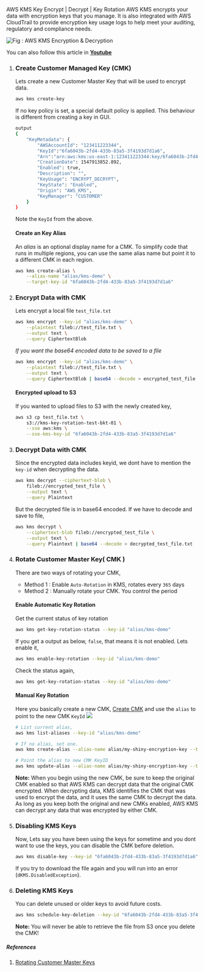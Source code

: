 AWS KMS Key Encrypt | Decrypt | Key Rotation
AWS KMS encrypts your data with encryption keys that you manage. It is also integrated with AWS CloudTrail to provide encryption key usage logs to help meet your auditing, regulatory and compliance needs.

![Fig : AWS KMS Encryption & Decryption](https://raw.githubusercontent.com/miztiik/serverless-kms-key-rotator/master/images/00_aws_kms_envelope_encryption_.png)

You can also follow this article in **[Youtube](https://www.youtube.com/watch?v=U5nDPagdLPk&t=0s&list=PLxzKY3wu0_FKok5gI1v4g4S-g-PLaW9YD&index=23)**

1. ### Create Customer Managed Key (CMK)
    Lets create a new Customer Master Key that will be  used to encrypt data.
    ```sh
    aws kms create-key
    ```
    If no key policy is set, a special default policy is applied. This behaviour is different from creating a key in GUI.
    ```sh
    output
    {
        "KeyMetadata": {
            "AWSAccountId": "123411223344",
            "KeyId":"6fa6043b-2fd4-433b-83a5-3f4193d7d1a6",
            "Arn":"arn:aws:kms:us-east-1:123411223344:key/6fa6043b-2fd4-433b-83a5-3f4193d7d1a6",
            "CreationDate": 1547913852.892,
            "Enabled": true,
            "Description": "",
            "KeyUsage": "ENCRYPT_DECRYPT",
            "KeyState": "Enabled",
            "Origin": "AWS_KMS",
            "KeyManager": "CUSTOMER"
        }
    }
    ```
    Note the `KeyId` from the above.

    #### Create an Key Alias
    An _alias_ is an optional display name for a CMK. To simplify code that runs in multiple regions, you can use the same alias name but point it to a different CMK in each region.
    ```sh
    aws kms create-alias \
        --alias-name "alias/kms-demo" \
        --target-key-id "6fa6043b-2fd4-433b-83a5-3f4193d7d1a6"
    ```

1. ### Encrypt Data with CMK
    Lets encrypt a local file `test_file.txt`
    ```sh
    aws kms encrypt --key-id "alias/kms-demo" \
        --plaintext fileb://test_file.txt \
        --output text \
        --query CiphertextBlob
    ```
    _If you want the base64 encoded data to be saved to a file_
    ```sh
    aws kms encrypt --key-id "alias/kms-demo" \
        --plaintext fileb://test_file.txt \
        --output text \
        --query CiphertextBlob | base64 --decode > encrypted_test_file
    ```
    #### Encrypted upload to S3
    If you wanted to upload files to S3 with the newly created key,
        
    ```sh
    aws s3 cp test_file.txt \
        s3://kms-key-rotation-test-bkt-01 \
        --sse aws:kms \
        --sse-kms-key-id "6fa6043b-2fd4-433b-83a5-3f4193d7d1a6"
    ```

1. ### Decrypt Data with CMK
    Since the encrypted data includes keyid, we dont have to mention the `key-id` when decrypting the data.

    ```sh
    aws kms decrypt --ciphertext-blob \
        fileb://encrypted_test_file \
        --output text \
        --query Plaintext
    ```
    But the decrypted file is in base64 encoded. If we have to decode and save to file,
    ```sh
    aws kms decrypt \
        --ciphertext-blob fileb://encrypted_test_file \
        --output text \
        --query Plaintext | base64 --decode > decrypted_test_file.txt
    ```

1. ### Rotate Customer Master Key( CMK )
    There are two ways of rotating your CMK,
    - Method 1 : Enable `Auto-Rotation` in KMS, rotates every `365` days
    - Method 2 : Manually rotate your CMK. You control the period

    #### Enable Automatic Key Rotation
    Get the current status of key rotation
    ```sh
    aws kms get-key-rotation-status --key-id "alias/kms-demo"
    ```
    If you get a output as below, `false`, that means it is not enabled. Lets enable it,
    ```sh
    aws kms enable-key-rotation --key-id "alias/kms-demo"
    ```
    Check the status again,
    ```sh
    aws kms get-key-rotation-status --key-id "alias/kms-demo"
    ```
    
    #### Manual Key Rotation
    Here you basically create a new CMK, [Create CMK](#create-cmk) and use the `alias` to point to the new CMK `KeyId`
    ![](https://docs.aws.amazon.com/kms/latest/developerguide/images/key-rotation-manual.png)
    
    ```sh
    # List current alias,
    aws kms list-aliases --key-id "alias/kms-demo"
    
    # If no alias, set one.
    aws kms create-alias --alias-name alias/my-shiny-encryption-key --target-key-id "alias/kms-demo"

    # Point the alias to new CMK KeyID
    aws kms update-alias --alias-name alias/my-shiny-encryption-key --target-key-id 0987dcba-09fe-87dc-65ba-ab0987654321
    ```
    **Note:** When you begin using the new CMK, be sure to keep the original CMK enabled so that AWS KMS can decrypt data that the original CMK encrypted. When decrypting data, KMS identifies the CMK that was used to encrypt the data, and it uses the same CMK to decrypt the data. As long as you keep both the original and new CMKs enabled, AWS KMS can decrypt any data that was encrypted by either CMK.

1. ### Disabling KMS Keys
    Now, Lets say you have been using the keys for sometime and you dont want to use the keys, you can disable the CMK before deletion.

    ```sh
    aws kms disable-key --key-id "6fa6043b-2fd4-433b-83a5-3f4193d7d1a6"
    ```
    If you try to download the file again and you will run into an error (`dKMS.DisabledException`).

1. ### Deleting KMS Keys
    You can delete unused or older keys to avoid future costs.

    ```sh
    aws kms schedule-key-deletion --key-id "6fa6043b-2fd4-433b-83a5-3f4193d7d1a6"
    ```
    **Note:** You will never be able to retrieve the file from S3 once you delete the CMK!

##### References
1. [Rotating Customer Master Keys](https://docs.aws.amazon.com/kms/latest/developerguide/rotate-keys.html#rotate-keys-manually)